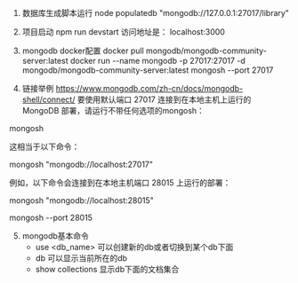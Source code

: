 1. 数据库生成脚本运行
node populatedb "mongodb://127.0.0.1:27017/library"

2. 项目启动
npm run devstart
访问地址是： localhost:3000

3. mongodb docker配置
docker pull mongodb/mongodb-community-server:latest
docker run --name mongodb -p 27017:27017 -d mongodb/mongodb-community-server:latest
mongosh --port 27017

4. 链接举例
https://www.mongodb.com/zh-cn/docs/mongodb-shell/connect/
要使用默认端口 27017 连接到在本地主机上运行的 MongoDB 部署，请运行不带任何选项的mongosh：

mongosh

这相当于以下命令：

mongosh "mongodb://localhost:27017"

例如，以下命令会连接到在本地主机端口 28015 上运行的部署：

mongosh "mongodb://localhost:28015"

mongosh --port 28015

5. mongodb基本命令
    * use <db_name> 可以创建新的db或者切换到某个db下面
    * db 可以显示当前所在的db
    * show collections 显示db下面的文档集合